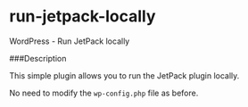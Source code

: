 run-jetpack-locally
=================

WordPress - Run JetPack locally

###Description

This simple plugin allows you to run the JetPack plugin locally.

No need to modify the `wp-config.php` file as before.
